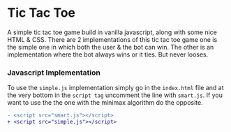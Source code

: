 # Tic Tac Toe

A simple tic tac toe game build in vanilla javascript, along with some nice HTML & CSS.
There are 2 implementations of this tic tac toe game one is the simple one in which both the user & the bot can win. The other is an implementation where the bot always wins or it ties. But never looses. 


### Javascript Implementation

To use the `simple.js` implementation simply go in the `index.html` file and  at the very bottom in the `script tag` uncomment the line with `smart.js`. If you want to use the the one with the minimax algorithm do the opposite.

```diff
- <script src="smart.js"></script>
+ <script src="simple.js"></script>
```
